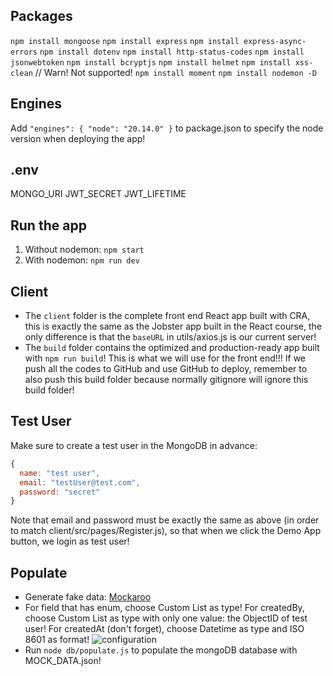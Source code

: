 ## Packages
`npm install mongoose`
`npm install express`
`npm install express-async-errors`
`npm install dotenv`
`npm install http-status-codes`
`npm install jsonwebtoken`
`npm install bcryptjs`
`npm install helmet`
`npm install xss-clean` // Warn! Not supported!
`npm install moment`
`npm install nodemon -D`

## Engines
Add `"engines": { "node": "20.14.0" }` to package.json to specify the node version when deploying the app!

## .env
MONGO_URI
JWT_SECRET
JWT_LIFETIME

## Run the app
1. Without nodemon: `npm start`
2. With nodemon: `npm run dev`

## Client
- The `client` folder is the complete front end React app built with CRA, this is exactly the same as the Jobster app built in the React course, the only difference is that the `baseURL` in utils/axios.js is our current server!
- The `build` folder contains the optimized and production-ready app built with `npm run build`! This is what we will use for the front end!!! If we push all the codes to GitHub and use GitHub to deploy, remember to also push this build folder because normally gitignore will ignore this build folder!

## Test User
Make sure to create a test user in the MongoDB in advance: 
```js
{
  name: "test user",
  email: "testUser@test.com",
  password: "secret"
}
```
Note that email and password must be exactly the same as above (in order to match client/src/pages/Register.js), so that when we click the Demo App button, we login as test user!

## Populate
- Generate fake data: [Mockaroo](https://www.mockaroo.com/)
- For field that has enum, choose Custom List as type! For createdBy, choose Custom List as type with only one value: the ObjectID of test user! For createdAt (don't forget), choose Datetime as type and ISO 8601 as format!
![configuration](image.png)
- Run `node db/populate.js` to populate the mongoDB database with MOCK_DATA.json!